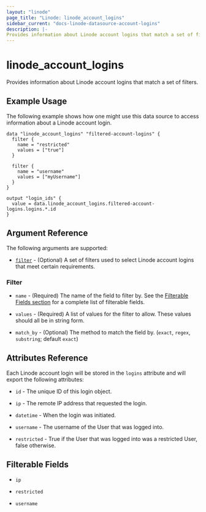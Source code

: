 ```yaml
---
layout: "linode"
page_title: "Linode: linode_account_logins"
sidebar_current: "docs-linode-datasource-account-logins"
description: |-
Provides information about Linode account logins that match a set of filters.
---
```


# linode\_account\_logins

Provides information about Linode account logins that match a set of filters.

## Example Usage

The following example shows how one might use this data source to access information about a Linode account login.

```hcl
data "linode_account_logins" "filtered-account-logins" {
  filter {
    name = "restricted"
    values = ["true"]
  }

  filter {
    name = "username"
    values = ["myUsername"]
  }
}

output "login_ids" {
  value = data.linode_account_logins.filtered-account-logins.logins.*.id
}
```

## Argument Reference

The following arguments are supported:

* [`filter`](#filter) - (Optional) A set of filters used to select Linode account logins that meet certain requirements.

### Filter

* `name` - (Required) The name of the field to filter by. See the [Filterable Fields section](#filterable-fields) for a complete list of filterable fields.

* `values` - (Required) A list of values for the filter to allow. These values should all be in string form.

* `match_by` - (Optional) The method to match the field by. (`exact`, `regex`, `substring`; default `exact`)

## Attributes Reference

Each Linode account login will be stored in the `logins` attribute and will export the following attributes:

* `id` - The unique ID of this login object.

* `ip` - The remote IP address that requested the login.

* `datetime` - When the login was initiated.

* `username` - The username of the User that was logged into.

* `restricted` -  True if the User that was logged into was a restricted User, false otherwise.

## Filterable Fields

* `ip`

* `restricted`

* `username`
